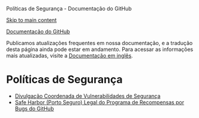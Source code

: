 Políticas de Segurança - Documentação do GitHub

[Skip to main content](#main-content)

[](/pt)[Documentação do GitHub](/pt)

Publicamos atualizações frequentes em nossa documentação, e a tradução desta página ainda pode estar em andamento. Para acessar as informações mais atualizadas, visite a [Documentação em inglês](/en).

Políticas de Segurança
==========

* [Divulgação Coordenada de Vulnerabilidades de Segurança](/pt/site-policy/security-policies/coordinated-disclosure-of-security-vulnerabilities)
* [Safe Harbor (Porto Seguro) Legal do Programa de Recompensas por Bugs do GitHub](/pt/site-policy/security-policies/github-bug-bounty-program-legal-safe-harbor)

